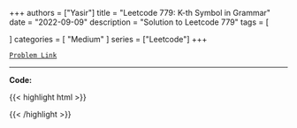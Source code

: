 
+++
authors = ["Yasir"]
title = "Leetcode 779: K-th Symbol in Grammar"
date = "2022-09-09"
description = "Solution to Leetcode 779"
tags = [
    
]
categories = [
    "Medium"
]
series = ["Leetcode"]
+++



[`Problem Link`](https://leetcode.com/problems/k-th-symbol-in-grammar/description/)

---

**Code:**

{{< highlight html >}}

{{< /highlight >}}

